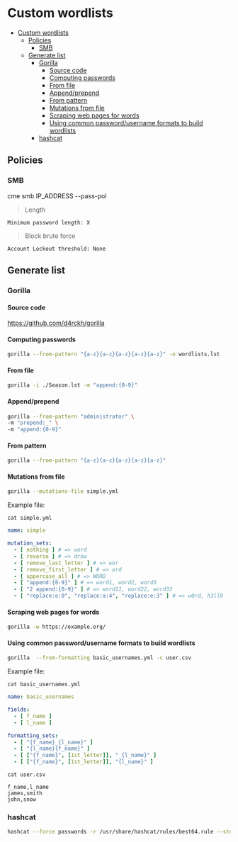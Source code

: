 # Custom wordlists

- [Custom wordlists](#custom-wordlists)
  - [Policies](#policies)
    - [SMB](#smb)
  - [Generate list](#generate-list)
    - [Gorilla](#gorilla)
      - [Source code](#source-code)
      - [Computing passwords](#computing-passwords)
      - [From file](#from-file)
      - [Append/prepend](#appendprepend)
      - [From pattern](#from-pattern)
      - [Mutations from file](#mutations-from-file)
      - [Scraping web pages for words](#scraping-web-pages-for-words)
      - [Using common password/username formats to build wordlists](#using-common-passwordusername-formats-to-build-wordlists)
    - [hashcat](#hashcat)

## Policies

### SMB

cme smb IP_ADDRESS --pass-pol

> Length

```text
Minimum password length: X
```

> Block brute force

```text
Account Lockout threshold: None
```

## Generate list

### Gorilla

#### Source code

<https://github.com/d4rckh/gorilla>

#### Computing passwords

```sh
gorilla --from-pattern "{a-z}{a-z}{a-z}{a-z}{a-z}" -o wordlists.lst
```

#### From file

```sh
gorilla -i ./Season.lst -m "append:{0-9}"
```

#### Append/prepend

```sh
gorilla --from-pattern "administrator" \
-m "prepend:_" \
-m "append:{0-9}"
```

#### From pattern

```sh
gorilla --from-pattern "{a-z}{a-z}{a-z}{a-z}{a-z}"
```

#### Mutations from file

```sh
gorilla --mutations-file simple.yml
```

Example file:

`cat simple.yml`

```yml
name: simple

mutation_sets:
  - [ nothing ] # => word
  - [ reverse ] # => drow
  - [ remove_last_letter ] # => wor
  - [ remove_first_letter ] # => ord
  - [ uppercase_all ] # => WORD
  - [ "append:{0-9}" ] # => word1, word2, word3
  - [ "2 append:{0-9}" ] # => word11, word22, word33
  - [ "replace:o:0", "replace:a:4", "replace:e:3" ] # => w0rd, h3ll0
```

#### Scraping web pages for words

```sh
gorilla -w https://example.org/
```

#### Using common password/username formats to build wordlists

```sh
gorilla  --from-formatting basic_usernames.yml -c user.csv
```

Example file:

`cat basic_usernames.yml`

```yml
name: basic_usernames

fields:
  - [ f_name ]
  - [ l_name ]

formatting_sets:
  - [ "{f_name}_{l_name}" ]
  - [ "{l_name}{f_name}" ]
  - [ ["{f_name}", [1st_letter]], "_{l_name}" ]
  - [ ["{f_name}", [1st_letter]], "{l_name}" ]
```

`cat user.csv`

```csv
f_name,l_name
james,smith
john,snow
```

### hashcat

```sh
hashcat --force passwords -r /usr/share/hashcat/rules/best64.rule --stdout | grep -v -x '.\{0,8\}' | sort -u > wordlists.lst
```
